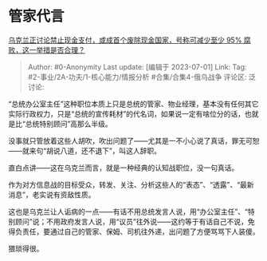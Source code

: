 # 管家代言
[乌克兰正讨论禁止现金支付，或成首个废除现金国家，号称可减少至少 95% 腐败，这一举措是否合理？](https://www.zhihu.com/question/609605756/answer/3098797424)

> Author: #0-Anonymity
> Last update: [编辑于 2023-07-01]
> Link:
> Tag: #2-事业/2A-功夫/1-核心能力/情报分析 #合集/合集4-俄乌战争 
> 评论区:
> 泛讨论:

“总统办公室主任”这种职位本质上只是总统的管家、物业经理，基本没有任何其它实际行政权力，只是“总统的宣传耗材”的代名词，如果说一定有啥位分的话，也就是比“总统特别顾问”高那么半级。

没事就只管放着这些人胡吹，吹出问题了——尤其是一不小心说了真话，罪无可恕——就来句“胡说八道，还不退下”，叫这人辞职。

直白点讲——这在乌克兰而言，就是一种经典的认知战职位，没一句真话。

作为对方信息战的目标受众，转发、关注、分析这些人的“表态”、“透露”、“最新消息”，老实说有资敌性质。

这也是乌克兰让人诟病的一点——有话不用总统发言人说，用“办公室主任”、“特别顾问”说；不用政府发言人说，用“议员”往外说——这约等于有话自己不说，免得负责任，要通过自己的管家、保姆、司机往外递，出问题了方便骂骂下人装傻。

猥琐得很。